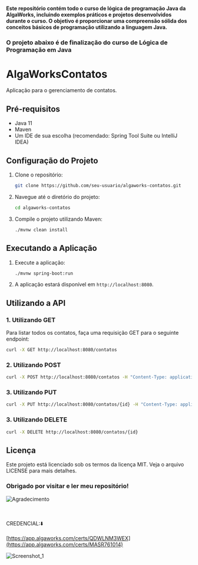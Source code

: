 #### Este repositório contém todo o curso de lógica de programação Java da AlgaWorks, incluindo exemplos práticos e projetos desenvolvidos durante o curso. O objetivo é proporcionar uma compreensão sólida dos conceitos básicos de programação utilizando a linguagem Java.

### O projeto abaixo é de finalização do curso de Lógica de Programação em Java

# AlgaWorksContatos

Aplicação para o gerenciamento de contatos.

## Pré-requisitos

- Java 11
- Maven
- Um IDE de sua escolha (recomendado: Spring Tool Suite ou IntelliJ IDEA)

## Configuração do Projeto

1. Clone o repositório:
    ```sh
    git clone https://github.com/seu-usuario/algaworks-contatos.git
    ```
2. Navegue até o diretório do projeto:
    ```sh
    cd algaworks-contatos
    ```
3. Compile o projeto utilizando Maven:
    ```sh
    ./mvnw clean install
    ```

## Executando a Aplicação

1. Execute a aplicação:
    ```sh
    ./mvnw spring-boot:run
    ```
2. A aplicação estará disponível em `http://localhost:8080`.

## Utilizando a API

### 1. Utilizando GET

Para listar todos os contatos, faça uma requisição GET para o seguinte endpoint:
```sh
curl -X GET http://localhost:8080/contatos
```


### 2. Utilizando POST
```sh
curl -X POST http://localhost:8080/contatos -H "Content-Type: application/json" -d '{"nome": "João Silva", "email": "joao.silva@example.com"}'
```


### 3. Utilizando PUT
```sh
curl -X PUT http://localhost:8080/contatos/{id} -H "Content-Type: application/json" -d '{"nome": "João Silva", "email": "joao.silva@novoemail.com"}'
```


### 3. Utilizando DELETE
```sh
curl -X DELETE http://localhost:8080/contatos/{id}
```

## Licença

Este projeto está licenciado sob os termos da licença MIT. Veja o arquivo LICENSE para mais detalhes.

### Obrigado por visitar e ler meu repositório!

![Agradecimento](https://media.giphy.com/media/xT9IgG50Fb7Mi0prBC/giphy.gif)

<br></br>
CREDENCIAL:⬇️
<br></br>
[https://app.algaworks.com/certs/QDWLNM3WEX](https://app.algaworks.com/certs/MASR761014)

![Screenshot_1](https://github.com/user-attachments/assets/cfcc93b0-368d-463c-ba37-0ab2fb4127e9)





